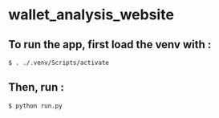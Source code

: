 # wallet_analysis_website

## To run the app, first load the venv with :
    $ . ./.venv/Scripts/activate

## Then, run :
    $ python run.py